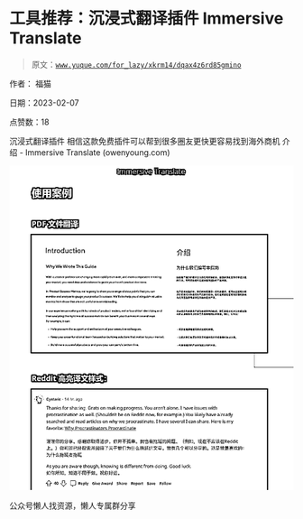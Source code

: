 # 工具推荐：沉浸式翻译插件 Immersive Translate

> 原文：[`www.yuque.com/for_lazy/xkrm14/dqax4z6rd85gmino`](https://www.yuque.com/for_lazy/xkrm14/dqax4z6rd85gmino)

作者： 福猫

日期：2023-02-07

点赞数：18

沉浸式翻译插件 相信这款免费插件可以帮到很多圈友更快更容易找到海外商机 介绍 - Immersive Translate (owenyoung.com)

![](img/48ca45ba7633d3be2cdbccc915d45b68.png)

公众号懒人找资源，懒人专属群分享

